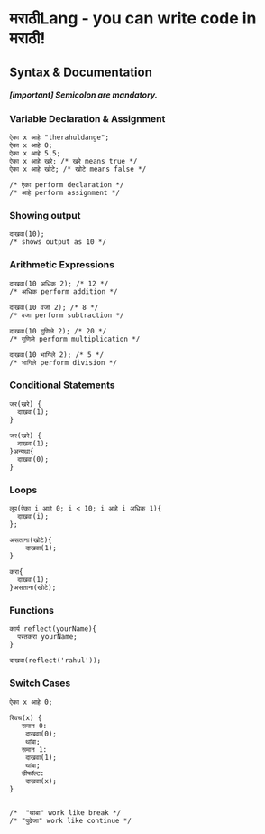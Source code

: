 # मराठीLang - you can write code in मराठी!
## Syntax & Documentation  

##### [important] Semicolon are mandatory. 


### Variable Declaration & Assignment  

    ऐका x आहे "therahuldange";
    ऐका x आहे 0;
    ऐका x आहे 5.5;
    ऐका x आहे खरे; /* खरे means true */
    ऐका x आहे खोटे; /* खोटे means false */
    
    /* ऐका perform declaration */
    /* आहे perform assignment */

### Showing output

    दाखवा(10); 
    /* shows output as 10 */

### Arithmetic Expressions  

    दाखवा(10 अधिक 2); /* 12 */ 
    /* अधिक perform addition */

    दाखवा(10 वजा 2); /* 8 */
    /* वजा perform subtraction */

    दाखवा(10 गुणिले 2); /* 20 */
    /* गुणिले perform multiplication */ 

    दाखवा(10 भागिले 2); /* 5 */
    /* भागिले perform division */

### Conditional Statements

    जर(खरे) {       
      दाखवा(1);
    }
    
    जर(खरे) {       
      दाखवा(1);
    }अन्यथा{
      दाखवा(0);
    }

### Loops 

    लूप(ऐका i आहे 0; i < 10; i आहे i अधिक 1){
      दाखवा(i);
    };  

    असताना(खोटे){
        दाखवा(1);
    }

    करा{
      दाखवा(1);
    }असताना(खोटे);

### Functions 
    
    कार्य reflect(yourName){
      परतकरा yourName; 
    }

    दाखवा(reflect('rahul'));

### Switch Cases

    ऐका x आहे 0;

    स्विच(x) {
       समान 0:
        दाखवा(0);
        थांबा;
       समान 1:
        दाखवा(1);
        थांबा;
       डीफॉल्ट:
        दाखवा(x);
    }


    /*  "थांबा" work like break */
    /* "पुढेजा" work like continue */
    